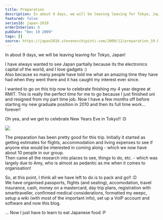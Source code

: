 ```yaml
---
title: Preparation
description: In about 9 days, we will be leaving leaving for Tokyo, Japan!   I have always wanted to see Japan partially because its the electronics capi...
featured: false
seriesId: japan-2010
orderInSeries: 6
pubDate: "Dec 19 2009"
tags: []
source: https://japan2010.stevenocchipinti.com/2009/12/preparation_19.html
---
```


In about 9 days, we will be leaving leaving for Tokyo, Japan!

I have always wanted to see Japan partially because its the electronics capital of the world, and I love gadgets :)  
Also because so many people have told me what an amazing time they have had when they went there and it has caught my interest ever since.

I wanted to go on this trip now to celebrate finishing my 4 year degree at RMIT. This is really the perfect time for me to go because I just finished uni and resigned from my part time job. Now I have a few months off before starting my new graduate position in 2010 and then its full time work... forever!

Oh yea, and we get to celebrate New Years Eve in Tokyo!! :D

[![](https://1.bp.blogspot.com/_l2YQkMP1pOU/SyxnVt4Y75I/AAAAAAAAAKY/6kLjF0cZXlM/s320/DSC_0007.JPG)](https://1.bp.blogspot.com/_l2YQkMP1pOU/SyxnVt4Y75I/AAAAAAAAAKY/6kLjF0cZXlM/s1600-h/DSC_0007.JPG)

The preparation has been pretty good for this trip. Initially it started as getting estimates for flights, accommodation and living expenses to see if anyone else would be interested in coming along - which we now have about 10 people in our group.  
Then came all the research into places to see, things to do, etc. - which was largely due to Amy, who is almost as pedantic as me when it comes to organisation!

So, at this point, I think all we have left to do is to pack and go!! :D  
We have organised passports, flights (and seating), accomodation, travel insurance, cash, money on a mastercard, day trip plans, registration with smarttraveller, confirmed medical considerations, formatted my eeepc, setup a wiki (with most of the important info), set up a VoIP account and software and now this blog.

... Now I just have to learn to eat Japanese food :P

